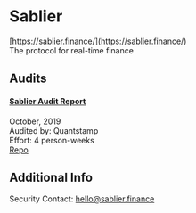 # Sablier

[https://sablier.finance/](https://sablier.finance/)<br>
The protocol for real-time finance


## Audits


#### [Sablier Audit Report](https://certificate.quantstamp.com/full/sablier)

October, 2019<br>
Audited by: Quantstamp<br>Effort: 4 person-weeks<br>
[Repo](https://github.com/sablierhq/sablier)






## Additional Info
Security Contact: hello@sablier.finance
